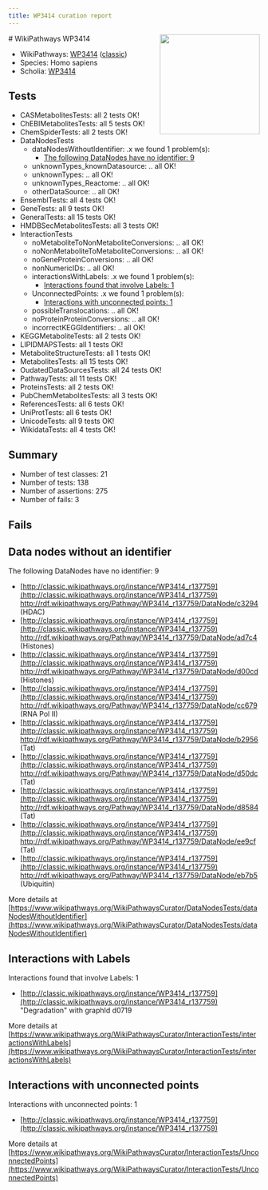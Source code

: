 ```yaml
---
title: WP3414 curation report
---
```


<img style="float: right; width: 200px" src="https://upload.wikimedia.org/wikipedia/commons/thumb/8/83/Wplogo_with_text_500.png/640px-Wplogo_with_text_500.png" />
# WikiPathways WP3414

* WikiPathways: [WP3414](https://wikipathways.org/pathways/WP3414) ([classic](https://classic.wikipathways.org/instance/WP3414))
* Species: Homo sapiens
* Scholia: [WP3414](https://scholia.toolforge.org/wikipathways/WP3414)
## Tests
* CASMetabolitesTests: all 2 tests OK!
* ChEBIMetabolitesTests: all 5 tests OK!
* ChemSpiderTests: all 2 tests OK!
* DataNodesTests
    * dataNodesWithoutIdentifier: .x we found 1 problem(s):
        * [The following DataNodes have no identifier: 9](#d2d32fa8)
    * unknownTypes_knownDatasource: .. all OK!
    * unknownTypes: .. all OK!
    * unknownTypes_Reactome: .. all OK!
    * otherDataSource: .. all OK!
* EnsemblTests: all 4 tests OK!
* GeneTests: all 9 tests OK!
* GeneralTests: all 15 tests OK!
* HMDBSecMetabolitesTests: all 3 tests OK!
* InteractionTests
    * noMetaboliteToNonMetaboliteConversions: .. all OK!
    * noNonMetaboliteToMetaboliteConversions: .. all OK!
    * noGeneProteinConversions: .. all OK!
    * nonNumericIDs: .. all OK!
    * interactionsWithLabels: .x we found 1 problem(s):
        * [Interactions found that involve Labels: 1](#630d2678)
    * UnconnectedPoints: .x we found 1 problem(s):
        * [Interactions with unconnected points: 1](#35a61ad9)
    * possibleTranslocations: .. all OK!
    * noProteinProteinConversions: .. all OK!
    * incorrectKEGGIdentifiers: .. all OK!
* KEGGMetaboliteTests: all 2 tests OK!
* LIPIDMAPSTests: all 1 tests OK!
* MetaboliteStructureTests: all 1 tests OK!
* MetabolitesTests: all 15 tests OK!
* OudatedDataSourcesTests: all 24 tests OK!
* PathwayTests: all 11 tests OK!
* ProteinsTests: all 2 tests OK!
* PubChemMetabolitesTests: all 3 tests OK!
* ReferencesTests: all 6 tests OK!
* UniProtTests: all 6 tests OK!
* UnicodeTests: all 9 tests OK!
* WikidataTests: all 4 tests OK!


## Summary

* Number of test classes: 21
* Number of tests: 138
* Number of assertions: 275
* Number of fails: 3

## Fails

<a name="d2d32fa8" />

## Data nodes without an identifier

The following DataNodes have no identifier: 9

* [http://classic.wikipathways.org/instance/WP3414_r137759](http://classic.wikipathways.org/instance/WP3414_r137759) http://rdf.wikipathways.org/Pathway/WP3414_r137759/DataNode/c3294 (HDAC)
* [http://classic.wikipathways.org/instance/WP3414_r137759](http://classic.wikipathways.org/instance/WP3414_r137759) http://rdf.wikipathways.org/Pathway/WP3414_r137759/DataNode/ad7c4 (Histones)
* [http://classic.wikipathways.org/instance/WP3414_r137759](http://classic.wikipathways.org/instance/WP3414_r137759) http://rdf.wikipathways.org/Pathway/WP3414_r137759/DataNode/d00cd (Histones)
* [http://classic.wikipathways.org/instance/WP3414_r137759](http://classic.wikipathways.org/instance/WP3414_r137759) http://rdf.wikipathways.org/Pathway/WP3414_r137759/DataNode/cc679 (RNA Pol II)
* [http://classic.wikipathways.org/instance/WP3414_r137759](http://classic.wikipathways.org/instance/WP3414_r137759) http://rdf.wikipathways.org/Pathway/WP3414_r137759/DataNode/b2956 (Tat)
* [http://classic.wikipathways.org/instance/WP3414_r137759](http://classic.wikipathways.org/instance/WP3414_r137759) http://rdf.wikipathways.org/Pathway/WP3414_r137759/DataNode/d50dc (Tat)
* [http://classic.wikipathways.org/instance/WP3414_r137759](http://classic.wikipathways.org/instance/WP3414_r137759) http://rdf.wikipathways.org/Pathway/WP3414_r137759/DataNode/d8584 (Tat)
* [http://classic.wikipathways.org/instance/WP3414_r137759](http://classic.wikipathways.org/instance/WP3414_r137759) http://rdf.wikipathways.org/Pathway/WP3414_r137759/DataNode/ee9cf (Tat)
* [http://classic.wikipathways.org/instance/WP3414_r137759](http://classic.wikipathways.org/instance/WP3414_r137759) http://rdf.wikipathways.org/Pathway/WP3414_r137759/DataNode/eb7b5 (Ubiquitin)


More details at [https://www.wikipathways.org/WikiPathwaysCurator/DataNodesTests/dataNodesWithoutIdentifier](https://www.wikipathways.org/WikiPathwaysCurator/DataNodesTests/dataNodesWithoutIdentifier)

<a name="630d2678" />

## Interactions with Labels

Interactions found that involve Labels: 1

* [http://classic.wikipathways.org/instance/WP3414_r137759](http://classic.wikipathways.org/instance/WP3414_r137759) "Degradation" with graphId d0719


More details at [https://www.wikipathways.org/WikiPathwaysCurator/InteractionTests/interactionsWithLabels](https://www.wikipathways.org/WikiPathwaysCurator/InteractionTests/interactionsWithLabels)

<a name="35a61ad9" />

## Interactions with unconnected points

Interactions with unconnected points: 1

* [http://classic.wikipathways.org/instance/WP3414_r137759](http://classic.wikipathways.org/instance/WP3414_r137759)


More details at [https://www.wikipathways.org/WikiPathwaysCurator/InteractionTests/UnconnectedPoints](https://www.wikipathways.org/WikiPathwaysCurator/InteractionTests/UnconnectedPoints)


